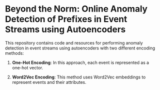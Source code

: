 # Beyond the Norm: Online Anomaly Detection of Prefixes in Event Streams using Autoencoders
This repository contains code and resources for performing anomaly detection in event streams using autoencoders with two different encoding methods: 
1. **One-Hot Encoding**: In this approach, each event is represented as a one-hot vector.

2. **Word2Vec Encoding**: This method uses Word2Vec embeddings to represent events and their attributes.